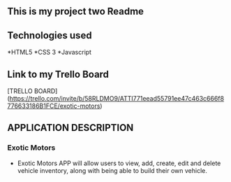 ## This is my project two Readme

## Technologies used
*HTML5
*CSS 3
*Javascript


## Link to my Trello Board
[TRELLO BOARD] (https://trello.com/invite/b/58RLDMO9/ATTI771eead55791ee47c463c666f8776633186B1FCE/exotic-motors)

## APPLICATION DESCRIPTION

### Exotic Motors  

*  Exotic Motors APP will allow users to view, add, create, edit and delete vehicle inventory, along with being able to build their own vehicle.
